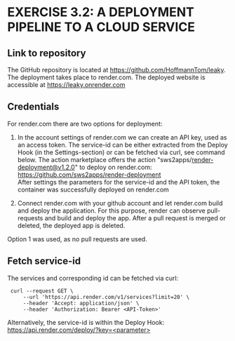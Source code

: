 # EXERCISE 3.2: A DEPLOYMENT PIPELINE TO A CLOUD SERVICE
## Link to repository
The GitHub repository is located at https://github.com/HoffmannTom/leaky. The deployment takes place to render.com.
The deployed website is accessible at https://leaky.onrender.com 

## Credentials
For render.com there are two options for deployment:
1) In the account settings of render.com we can create an API key, used as an access token.
   The service-id can be either extracted from the Deploy Hook (in the Settings-section)
   or can be fetched via curl, see command below.
   The action marketplace offers the action "sws2apps/render-deployment@v1.2.0" to deploy on render.com:
   https://github.com/sws2apps/render-deployment  
   After settings the parameters for the service-id and the API token, the container was successfully deployed on render.com
   
2) Connect render.com with your github account and let render.com build and deploy the application.
   For this purpose, render can observe pull-requests and build and deploy the app.
   After a pull request is merged or deleted, the deployed app is deleted.
   
Option 1 was used, as no pull requests are used.
   
## Fetch service-id
The services and corresponding id can be fetched via curl:
```
 curl --request GET \
     --url 'https://api.render.com/v1/services?limit=20' \
     --header 'Accept: application/json' \
     --header 'Authorization: Bearer <API-Token>'
```
Alternatively, the service-id is within the Deploy Hook:  
[https://api.render.com/deploy/<service-id>?key=\<parameter\>](https://api.render.com/deploy/<service-id>?key=\<parameter\>)
